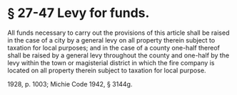 # § 27-47 Levy for funds.

<p>All funds necessary to carry out the provisions of this article shall be raised in the case of a city by a general levy on all property therein subject to taxation for local purposes; and in the case of a county one-half thereof shall be raised by a general levy throughout the county and one-half by the levy within the town or magisterial district in which the fire company is located on all property therein subject to taxation for local purpose.</p><p>1928, p. 1003; Michie Code 1942, § 3144g.</p>